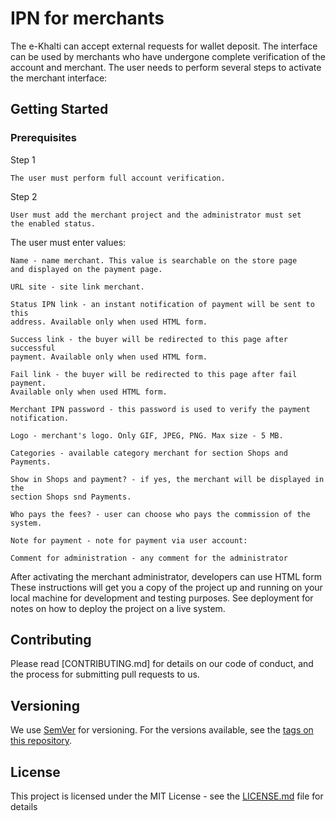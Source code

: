 # IPN for merchants

The e-Khalti can accept external requests for wallet deposit. The
interface can be used by merchants who have undergone complete
verification of the account and merchant. The user needs to perform
several steps to activate the merchant interface:

## Getting Started

### Prerequisites

Step 1

```
The user must perform full account verification.
```


Step 2
```
User must add the merchant project and the administrator must set
the enabled status.
```

The user must enter values:
```
Name - name merchant. This value is searchable on the store page
and displayed on the payment page.
```

```
URL site - site link merchant.
```

```
Status IPN link - an instant notification of payment will be sent to this
address. Available only when used HTML form.
```

```
Success link - the buyer will be redirected to this page after successful
payment. Available only when used HTML form.
```

```
Fail link - the buyer will be redirected to this page after fail payment.
Available only when used HTML form.
```

```
Merchant IPN password - this password is used to verify the payment
notification.
```

```
Logo - merchant's logo. Only GIF, JPEG, PNG. Max size - 5 MB.
```

```
Categories - available category merchant for section Shops and
Payments.
```

```
Show in Shops and payment? - if yes, the merchant will be displayed in the
section Shops snd Payments.
```

```
Who pays the fees? - user can choose who pays the commission of the
system.
```

```
Note for payment - note for payment via user account:
```

```
Comment for administration - any comment for the administrator
```

After activating the merchant administrator, developers can use HTML form
These instructions will get you a copy of the project up and running on your local machine for development and testing purposes. See deployment for notes on how to deploy the project on a live system.


## Contributing

Please read [CONTRIBUTING.md] for details on our code of conduct, and the process for submitting pull requests to us.

## Versioning

We use [SemVer](http://semver.org/) for versioning. For the versions available, see the [tags on this repository](https://github.com/your/project/tags). 


## License

This project is licensed under the MIT License - see the [LICENSE.md](LICENSE.md) file for details

